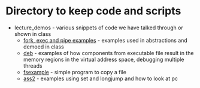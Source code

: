 # Directory to keep code and scripts 

- lecture_demos - various snippets of code we have talked through or shown in class
   * [fork, exec and pipe examples](lec3/README.md) - examples used in abstractions and demoed in class
   * [deb](lec6/README.md) - examples of how components from executable file result in the memory regions in the virtual address space, debugging multiple threads
   * [fsexample](fslec1/README.md) - simple program to copy a file
   * [ass2](ass2/README.md) - examples using set and longjump and how to look at pc

